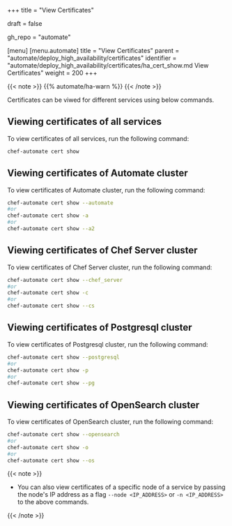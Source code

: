 +++
title = "View Certificates"

draft = false

gh_repo = "automate"

[menu]
  [menu.automate]
    title = "View Certificates"
    parent = "automate/deploy_high_availability/certificates"
    identifier = "automate/deploy_high_availability/certificates/ha_cert_show.md View Certificates"
    weight = 200
+++

{{< note >}}
{{% automate/ha-warn %}}
{{< /note >}}

Certificates can be viwed for different services using below commands.

## Viewing certificates of all services

To view certificates of all services, run the following command:

```bash
chef-automate cert show 
```

## Viewing certificates of Automate cluster

To view certificates of Automate cluster, run the following command:

```bash
chef-automate cert show --automate
#or
chef-automate cert show -a
#or
chef-automate cert show --a2
```

## Viewing certificates of Chef Server cluster

To view certificates of Chef Server cluster, run the following command:

```bash
chef-automate cert show --chef_server
#or
chef-automate cert show -c
#or
chef-automate cert show --cs
```

## Viewing certificates of Postgresql cluster

To view certificates of Postgresql cluster, run the following command:

```bash
chef-automate cert show --postgresql
#or
chef-automate cert show -p
#or
chef-automate cert show --pg
```

## Viewing certificates of OpenSearch cluster

To view certificates of OpenSearch cluster, run the following command:

```bash
chef-automate cert show --opensearch
#or
chef-automate cert show -o
#or
chef-automate cert show --os
```

{{< note >}}

- You can also view certificates of a specific node of a service by passing the node's IP address as a flag `--node <IP_ADDRESS>` or `-n <IP_ADDRESS>` to the above commands.

{{< /note >}}
